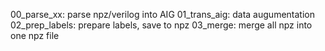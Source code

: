 00_parse_xx: parse npz/verilog into AIG 
01_trans_aig: data augumentation 
02_prep_labels: prepare labels, save to npz
03_merge: merge all npz into one npz file
